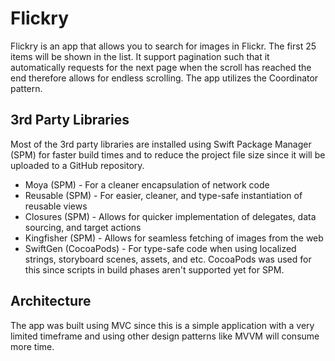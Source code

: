 # Flickry

Flickry is an app that allows you to search for images in Flickr. The first 25 items will be shown in the list. It support pagination such that it automatically requests for the next page when the scroll has reached the end therefore allows for endless scrolling. The app utilizes the Coordinator pattern.

## 3rd Party Libraries
Most of the 3rd party libraries are installed using Swift Package Manager (SPM) for faster build times and to reduce the project file size since it will be uploaded to a GitHub repository.

- Moya (SPM) - For a cleaner encapsulation of network code
- Reusable (SPM) - For easier, cleaner, and type-safe instantiation of reusable views
- Closures (SPM) - Allows for quicker implementation of delegates, data sourcing, and target actions
- Kingfisher (SPM) - Allows for seamless fetching of images from the web
- SwiftGen (CocoaPods) - For type-safe code when using localized strings, storyboard scenes, assets, and etc. CocoaPods was used for this since scripts in build phases aren't supported yet for SPM.

## Architecture
The app was built using MVC since this is a simple application with a very limited timeframe and using other design patterns like MVVM will consume more time.
